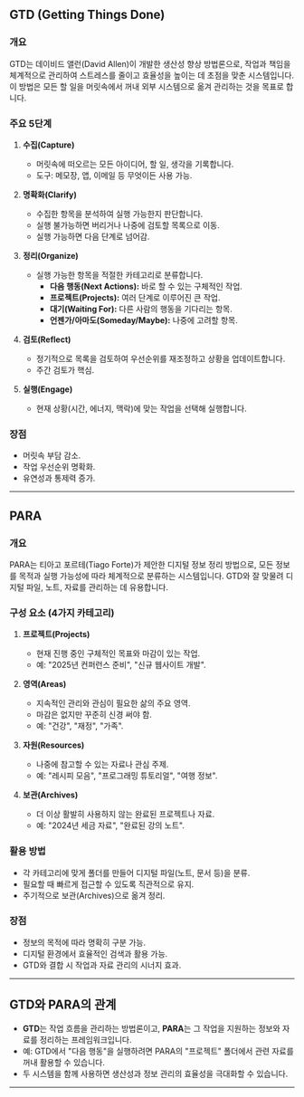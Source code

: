 ## GTD (Getting Things Done)

### 개요

GTD는 데이비드 앨런(David Allen)이 개발한 생산성 향상 방법론으로, 작업과 책임을 체계적으로 관리하여 스트레스를 줄이고 효율성을 높이는 데 초점을 맞춘 시스템입니다. 이 방법은 모든 할 일을 머릿속에서 꺼내 외부 시스템으로 옮겨 관리하는 것을 목표로 합니다.

### 주요 5단계

1. **수집(Capture)**

   - 머릿속에 떠오르는 모든 아이디어, 할 일, 생각을 기록합니다.
   - 도구: 메모장, 앱, 이메일 등 무엇이든 사용 가능.

2. **명확화(Clarify)**

   - 수집한 항목을 분석하여 실행 가능한지 판단합니다.
   - 실행 불가능하면 버리거나 나중에 검토할 목록으로 이동.
   - 실행 가능하면 다음 단계로 넘어감.

3. **정리(Organize)**

   - 실행 가능한 항목을 적절한 카테고리로 분류합니다.
     - **다음 행동(Next Actions):** 바로 할 수 있는 구체적인 작업.
     - **프로젝트(Projects):** 여러 단계로 이루어진 큰 작업.
     - **대기(Waiting For):** 다른 사람의 행동을 기다리는 항목.
     - **언젠가/아마도(Someday/Maybe):** 나중에 고려할 항목.

4. **검토(Reflect)**

   - 정기적으로 목록을 검토하여 우선순위를 재조정하고 상황을 업데이트합니다.
   - 주간 검토가 핵심.

5. **실행(Engage)**
   - 현재 상황(시간, 에너지, 맥락)에 맞는 작업을 선택해 실행합니다.

### 장점

- 머릿속 부담 감소.
- 작업 우선순위 명확화.
- 유연성과 통제력 증가.

---

## PARA

### 개요

PARA는 티아고 포르테(Tiago Forte)가 제안한 디지털 정보 정리 방법으로, 모든 정보를 목적과 실행 가능성에 따라 체계적으로 분류하는 시스템입니다. GTD와 잘 맞물려 디지털 파일, 노트, 자료를 관리하는 데 유용합니다.

### 구성 요소 (4가지 카테고리)

1. **프로젝트(Projects)**

   - 현재 진행 중인 구체적인 목표와 마감이 있는 작업.
   - 예: "2025년 컨퍼런스 준비", "신규 웹사이트 개발".

2. **영역(Areas)**

   - 지속적인 관리와 관심이 필요한 삶의 주요 영역.
   - 마감은 없지만 꾸준히 신경 써야 함.
   - 예: "건강", "재정", "가족".

3. **자원(Resources)**

   - 나중에 참고할 수 있는 자료나 관심 주제.
   - 예: "레시피 모음", "프로그래밍 튜토리얼", "여행 정보".

4. **보관(Archives)**
   - 더 이상 활발히 사용하지 않는 완료된 프로젝트나 자료.
   - 예: "2024년 세금 자료", "완료된 강의 노트".

### 활용 방법

- 각 카테고리에 맞게 폴더를 만들어 디지털 파일(노트, 문서 등)을 분류.
- 필요할 때 빠르게 접근할 수 있도록 직관적으로 유지.
- 주기적으로 보관(Archives)으로 옮겨 정리.

### 장점

- 정보의 목적에 따라 명확히 구분 가능.
- 디지털 환경에서 효율적인 검색과 활용 가능.
- GTD와 결합 시 작업과 자료 관리의 시너지 효과.

---

## GTD와 PARA의 관계

- **GTD**는 작업 흐름을 관리하는 방법론이고, **PARA**는 그 작업을 지원하는 정보와 자료를 정리하는 프레임워크입니다.
- 예: GTD에서 "다음 행동"을 실행하려면 PARA의 "프로젝트" 폴더에서 관련 자료를 꺼내 활용할 수 있습니다.
- 두 시스템을 함께 사용하면 생산성과 정보 관리의 효율성을 극대화할 수 있습니다.

---
